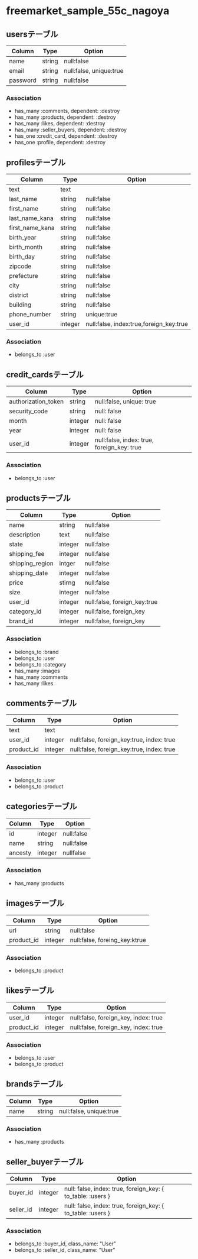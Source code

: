 # freemarket_sample_55c_nagoya

## usersテーブル

|Column|Type|Option|
|------|----|------|
|name|string|null:false|
|email|string|null:false, unique:true|
|password|string|null:false|

### Association

- has_many :comments, dependent: :destroy
- has_many :products, dependent: :destroy
- has_many :likes, dependent: :destroy
- has_many :seller_buyers, dependent: :destroy
- has_one :credit_card, dependent: :destroy
- has_one :profile, dependent: :destroy

## profilesテーブル

|Column|Type|Option|
|------|----|------|
|text|text|
|last_name|string|null:false|
|first_name|string|null:false|
|last_name_kana|string|null:false|
|first_name_kana|string|null:false|
|birth_year|string|null:false|
|birth_month|string|null:false|
|birth_day|string|null:false|
|zipcode|string|null:false|
|prefecture|string|null:false|
|city|string|null:false|
|district|string|null:false| 
|building|string|null:false|
|phone_number|string|unique:true|
|user_id|integer|null:false, index:true,foreign_key:true|

### Association

- belongs_to :user

## credit_cardsテーブル

|Column|Type|Option|
|------|----|------|
|authorization_token|string|null:false, unique: true|
|security_code|string|null: false|
|month|integer|null: false|
|year|integer|null: false
|user_id|integer|null:false, index: true, foreign_key: true

### Association

- belongs_to :user

## productsテーブル

|Column|Type|Option|
|------|----|------|
|name|string|null:false|
|description|text|null:false|
|state|integer|null:false|
|shipping_fee|integer|null:false|
|shipping_region|intger|null:false|
|shipping_date|integer|null:false|
|price|stirng|null:false|
|size|integer|null:false|
|user_id|integer|null:false, foreign_key:true|
|category_id|integer|null:false, foreign_key|
|brand_id|integer|null:false, foreign_key|

### Association

- belongs_to :brand
- belongs_to :user
- belongs_to :category
- has_many   :images
- has_many   :comments
- has_many   :likes

## commentsテーブル

|Column|Type|Option|
|------|----|------|
|text|text|
|user_id|integer|null:false, foreign_key:true, index: true|
|product_id|integer|null:false, foreign_key:true, index: true|

### Association

- belongs_to :user
- belongs_to :product


## categoriesテーブル

|Column|Type|Option|
|------|----|------|
|id|integer|null:false|
|name|string|null:false|
|ancesty|integer|nullfalse|

### Association

- has_many :products


## imagesテーブル

|Column|Type|Option|
|------|----|------|
|url|string|null:false|
|product_id|integer|null:false, foreing_key:ktrue|

### Association

- belongs_to :product

## likesテーブル

|Column|Type|Option|
|------|----|------|
|user_id|integer|null:false, foreign_key, index: true|
|product_id|integer|null:false, foreign_key, index: true|

### Association

- belongs_to :user
- belongs_to :product

## brandsテーブル

|Column|Type|Option|
|------|----|------|
|name|string|null:false, unique:true|


### Association

- has_many :products

## seller_buyerテーブル

|Column|Type|Option|
|------|----|------|
|buyer_id|integer|null: false, index: true, foreign_key: { to_table: :users }|
|seller_id|integer|null: false, index: true, foreign_key: { to_table: :users }|

### Association

- belongs_to :buyer_id, class_name: "User"
- belongs_to :seller_id, class_name: "User"
